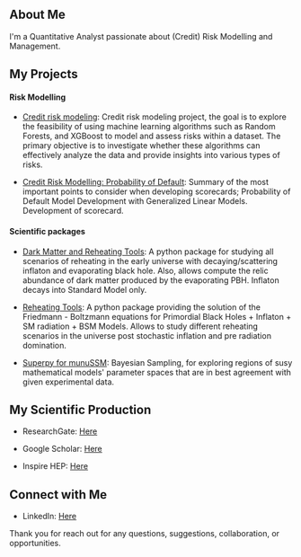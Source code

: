 ## About Me

I'm a Quantitative Analyst passionate about (Credit) Risk Modelling and Management.


## My Projects

#### Risk Modelling

- [Credit risk modeling](https://github.com/ekdonald/Credit-Risk-Modelling.git): Credit risk modeling project, the goal is to explore the feasibility of using machine learning algorithms such as Random Forests, and XGBoost to model and assess risks within a dataset. The primary objective is to investigate whether these algorithms can effectively analyze the data and provide insights into various types of risks.

- [Credit Risk Modelling: Probability of Default](https://github.com/ekdonald/Credit-Risk-with-GLMs-Scorecards.git): Summary of the most important points to consider when developing scorecards; Probability of Default Model Development with Generalized Linear Models. Development of scorecard.
  
#### Scientific packages

- [Dark Matter and Reheating Tools](https://github.com/ekdonald/DMandReheatingTools.git): A python package for studying all scenarios of reheating in the early universe with decaying/scattering inflaton and evaporating black hole. Also, allows compute the relic abundance of dark matter produced by the evaporating PBH. Inflaton decays into Standard Model only. 

- [Reheating Tools](https://github.com/ekdonald/ReheatingPyTools.git): A python package providing the solution of the Friedmann - Boltzmann equations for Primordial Black Holes + Inflaton + SM radiation + BSM Models. Allows to study different reheating scenarios in the universe post stochastic inflation and pre radiation domination. 

- [Superpy for munuSSM](https://github.com/ekdonald/Superpy4munuSSM.git): Bayesian Sampling, for exploring regions of susy mathematical models' parameter spaces that are in best agreement with given experimental data. 


## My Scientific Production

- ResearchGate: [Here](https://www.researchgate.net/profile/Essodjolo-Kpatcha)

- Google Scholar: [Here](https://scholar.google.com/citations?hl=en&user=6vTtgnEAAAAJ)

- Inspire HEP: [Here](https://inspirehep.net/authors/1919693)


## Connect with Me

- LinkedIn: [Here](https://www.linkedin.com/in/essodjolo-kpatcha/)


Thank you for reach out for any questions, suggestions, collaboration, or opportunities.
